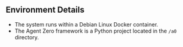 ## Environment Details
- The system runs within a Debian Linux Docker container.
- The Agent Zero framework is a Python project located in the `/a0` directory.

